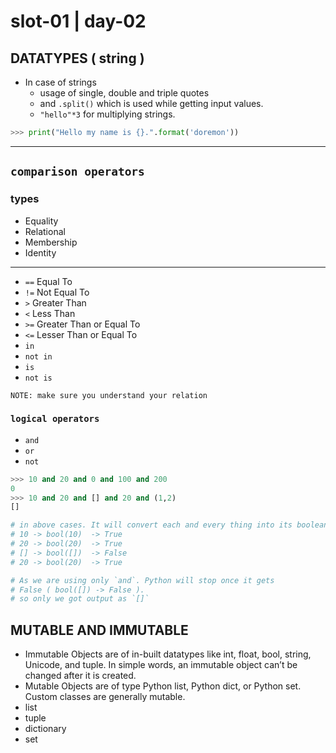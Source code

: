 # slot-01 | day-02

## DATATYPES ( string )

- In case of strings
  - usage of single, double and triple quotes
  - and `.split()` which is used while getting input values.
  - `"hello"*3` for multiplying strings.

```python
>>> print("Hello my name is {}.".format('doremon'))
```

---

## `comparison operators`

### types

- Equality
- Relational
- Membership
- Identity

---

- `==` Equal To
- `!=` Not Equal To
- `>` Greater Than
- `<` Less Than
- `>=` Greater Than or Equal To
- `<=`  Lesser Than or Equal To
- `in`
- `not in`
- `is`
- `not is`

`NOTE: make sure you understand your relation`

### `logical operators`

- `and`
- `or`
- `not`

```python
>>> 10 and 20 and 0 and 100 and 200
0
>>> 10 and 20 and [] and 20 and (1,2)
[]

# in above cases. It will convert each and every thing into its boolean type then evaluates. Once it stop evaluation it will through the ans. 
# 10 -> bool(10)  -> True
# 20 -> bool(20)  -> True
# [] -> bool([])  -> False
# 20 -> bool(20)  -> True

# As we are using only `and`. Python will stop once it gets 
# False ( bool([]) -> False ).
# so only we got output as `[]`
```

## MUTABLE AND IMMUTABLE

- Immutable Objects are of in-built datatypes like int, float, bool, string, Unicode, and tuple. In simple words, an immutable object can’t be changed after it is created.
- Mutable Objects are of type Python list, Python dict, or Python set. Custom classes are generally mutable.
- list
- tuple
- dictionary
- set
